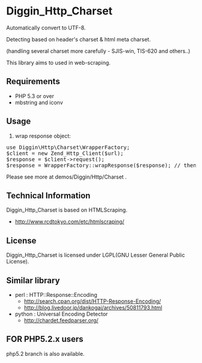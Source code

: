 Diggin_Http_Charset
============================

Automatically convert to UTF-8.


Detecting based on header's charset & html meta charset.

(handling several charset more carefully  - SJIS-win, TIS-620 and others..)

This library aims to used in web-scraping.

Requirements
------------
  - PHP 5.3 or over
  - mbstring and iconv

Usage
-----
1. wrap response object:
<pre>
use Diggin\Http\Charset\WrapperFactory;
$client = new Zend_Http_Client($url);
$response = $client->request();
$response = WrapperFactory::wrapResponse($response); // then, response getBody() is UTF-8.
</pre>

Please see more at demos/Diggin/Http/Charset .

Technical Information
---------------------
Diggin_Http_Charset is based on HTMLScraping.

  - http://www.rcdtokyo.com/etc/htmlscraping/

License
-------
Diggin_Http_Charset is licensed under LGPL(GNU Lesser General Public License).

Similar library
--------------
- perl : HTTP::Response::Encoding
  - http://search.cpan.org/dist/HTTP-Response-Encoding/
  - http://blog.livedoor.jp/dankogai/archives/50811793.html
- python : Universal Encoding Detector
  - http://chardet.feedparser.org/

FOR PHP5.2.x users
----------------
php5.2 branch is also available.
